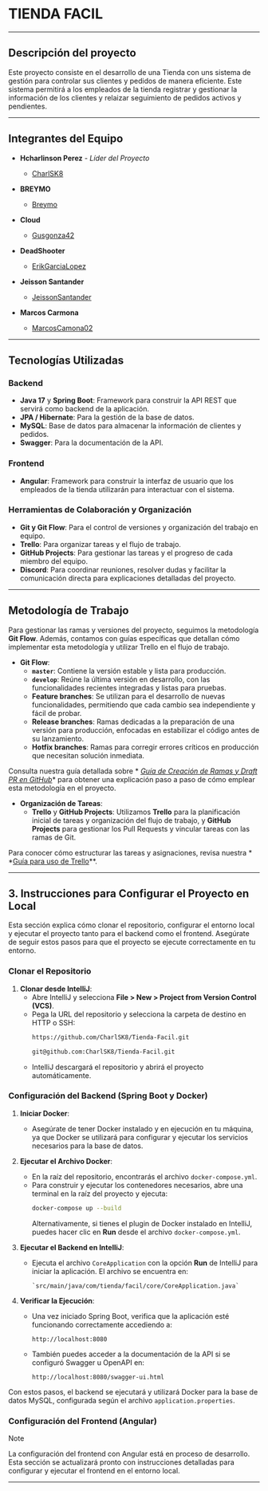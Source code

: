 # TIENDA FACIL

- - -

## Descripción del proyecto

Este proyecto consiste en el desarrollo de una Tienda con uns sistema de gestión para controlar sus clientes y pedidos
de manera eficiente. Este sistema permitirá a los empleados de la tienda registrar y gestionar la información de los
clientes y relaizar seguimiento de pedidos activos y pendientes.

- - - 

## Integrantes del Equipo

- **Hcharlinson Perez** - _Líder del Proyecto_
    - [CharlSK8](https://github.com/CharlSK8)

- **BREYMO**
    - [Breymo](https://github.com/breymo)
- **Cloud**
    - [Gusgonza42](https://github.com/gusgonza42)
- **DeadShooter**
    - [ErikGarciaLopez](https://github.com/ErikGarciaLopez)
- **Jeisson Santander**
    - [JeissonSantander](https://github.com/JeissonSantander)
- **Marcos Carmona**
    - [MarcosCamona02](https://github.com/MarcosCarmona02)

---

## Tecnologías Utilizadas

### Backend

- **Java 17** y **Spring Boot**: Framework para construir la API REST que servirá como backend de la aplicación.
- **JPA / Hibernate**: Para la gestión de la base de datos.
- **MySQL**: Base de datos para almacenar la información de clientes y pedidos.
- **Swagger**: Para la documentación de la API.

### Frontend

- **Angular**: Framework para construir la interfaz de usuario que los empleados de la tienda utilizarán para
  interactuar con el sistema.

### Herramientas de Colaboración y Organización

- **Git y Git Flow**: Para el control de versiones y organización del trabajo en equipo.
- **Trello**: Para organizar tareas y el flujo de trabajo.
- **GitHub Projects**: Para gestionar las tareas y el progreso de cada miembro del equipo.
- **Discord**: Para coordinar reuniones, resolver dudas y facilitar la comunicación directa para explicaciones
  detalladas del proyecto.

---

## Metodología de Trabajo

Para gestionar las ramas y versiones del proyecto, seguimos la metodología **Git Flow**. Además, contamos con guías
específicas que detallan cómo implementar esta metodología y utilizar Trello en el flujo de trabajo.

- **Git Flow**:
    - **`master`**: Contiene la versión estable y lista para producción.
    - **`develop`**: Reúne la última versión en desarrollo, con las funcionalidades recientes integradas y listas para
      pruebas.
    - **Feature branches**: Se utilizan para el desarrollo de nuevas funcionalidades, permitiendo que cada cambio sea
      independiente y fácil de probar.
    - **Release branches**: Ramas dedicadas a la preparación de una versión para producción, enfocadas en estabilizar el
      código antes de su lanzamiento.
    - **Hotfix branches**: Ramas para corregir errores críticos en producción que necesitan solución inmediata.

Consulta nuestra guía detallada sobre *
*[Guía de Creación de Ramas y Draft PR en GitHub](utils/guides/Como_trabajar_con_GitHub_y_Git_V1.pdf)**
para obtener una explicación paso a paso de cómo emplear esta metodología en el proyecto.

- **Organización de Tareas**:
    - **Trello** y **GitHub Projects**: Utilizamos **Trello** para la planificación inicial de tareas y organización del
      flujo de trabajo, y **GitHub Projects** para gestionar los Pull Requests y vincular tareas con las ramas de Git.

Para conocer cómo estructurar las tareas y asignaciones, revisa nuestra *
*[Guía para uso de Trello](utils/guides/Como_usar_Trello_V1.pdf)**.

---

## 3. Instrucciones para Configurar el Proyecto en Local

Esta sección explica cómo clonar el repositorio, configurar el entorno local y ejecutar el proyecto tanto para el
backend como el frontend. Asegúrate de seguir estos pasos para que el proyecto se ejecute correctamente en tu entorno.

### Clonar el Repositorio

1. **Clonar desde IntelliJ**:
    - Abre IntelliJ y selecciona **File > New > Project from Version Control (VCS)**.
    - Pega la URL del repositorio y selecciona la carpeta de destino en HTTP o SSH:
      ```bash
      https://github.com/CharlSK8/Tienda-Facil.git
      ```
      ```bash
      git@github.com:CharlSK8/Tienda-Facil.git
      ```
    - IntelliJ descargará el repositorio y abrirá el proyecto automáticamente.

### Configuración del Backend (Spring Boot y Docker)

1. **Iniciar Docker**:
    - Asegúrate de tener Docker instalado y en ejecución en tu máquina, ya que Docker se utilizará para configurar y
      ejecutar los servicios necesarios para la base de datos.

2. **Ejecutar el Archivo Docker**:
    - En la raíz del repositorio, encontrarás el archivo `docker-compose.yml`.
    - Para construir y ejecutar los contenedores necesarios, abre una terminal en la raíz del proyecto y ejecuta:
      ```bash
      docker-compose up --build
      ```
      Alternativamente, si tienes el plugin de Docker instalado en IntelliJ, puedes hacer clic en **Run** desde el
      archivo `docker-compose.yml`.

3. **Ejecutar el Backend en IntelliJ**:
    - Ejecuta el archivo `CoreApplication` con la opción **Run** de IntelliJ para iniciar la aplicación. El archivo se
      encuentra en:
      ```plaintext
      `src/main/java/com/tienda/facil/core/CoreApplication.java`
      ```

4. **Verificar la Ejecución**:
    - Una vez iniciado Spring Boot, verifica que la aplicación esté funcionando correctamente accediendo a:
      ```plaintext
      http://localhost:8080
      ```
    - También puedes acceder a la documentación de la API si se configuró Swagger u OpenAPI en:
      ```plaintext
      http://localhost:8080/swagger-ui.html
      ```

Con estos pasos, el backend se ejecutará y utilizará Docker para la base de datos MySQL, configurada según el archivo
`application.properties`.

### Configuración del Frontend (Angular)

> [!NOTE]  
> La configuración del frontend con Angular está en proceso de desarrollo. Esta sección se actualizará pronto con
> instrucciones detalladas para configurar y ejecutar el frontend en el entorno local.

---